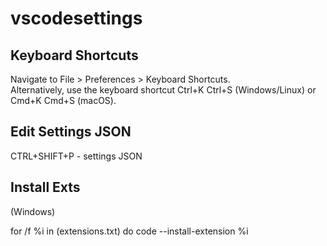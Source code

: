 # vscodesettings

## Keyboard Shortcuts

Navigate to File > Preferences > Keyboard Shortcuts.  
Alternatively, use the keyboard shortcut Ctrl+K Ctrl+S (Windows/Linux) or Cmd+K Cmd+S (macOS).

## Edit Settings JSON

CTRL+SHIFT+P - settings JSON

## Install Exts

(Windows)

for /f %i in (extensions.txt) do code --install-extension %i

